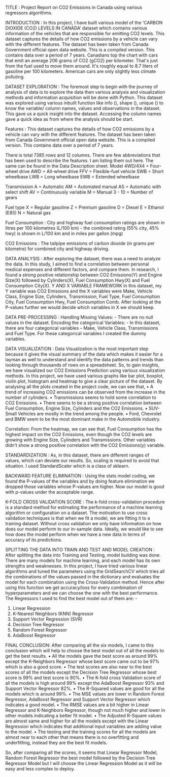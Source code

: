 TITLE : 
Project Report on CO2 Emissions in Canada using various regressors algorithms.

INTRODUCTION : 
In this project, I have built various model of the ‘CARBON DIOXIDE (CO2) LEVELS IN CANADA’ dataset which contains various information of the vehicles that are responsible for emitting CO2 levels. This dataset captures the details of how CO2 emissions by a vehicle can vary with the different features. The dataset has been taken from Canada Government official open data website. This is a compiled version. This contains data over a period of 7 years.
Canadians top the chart with cars that emit an average 206 grams of CO2 (gCO2) per kilometer. That's just from the fuel used to move them around. It's roughly equal to 8.7 liters of gasoline per 100 kilometers. American cars are only slightly less climate polluting.

DATASET EXPLORATION : 
The foremost step to begin with the journey of analysis of data is to explore the data then various analysis and visualization methods and information acquisition will be done with Python. This dataset was explored using various inbuilt function like info (), shape (), unique () to know the variable/ column names, values and observations in the dataset. This gave us a quick insight into the dataset. Accessing the column names gave a quick idea as from where the analysis should be start.

Features : 
This dataset captures the details of how CO2 emissions by a vehicle can vary with the different features. The dataset has been taken from Canada Government official open data website. This is a compiled version. This contains data over a period of 7 years.

There is total 7385 rows and 12 columns. There are few abbreviations that has been used to describe the features. I am listing them out here. The same can be found in the Data Description sheet.
Model
4WD/4X4 = Four-wheel drive
AWD = All-wheel drive
FFV = Flexible-fuel vehicle
SWB = Short wheelbase
LWB = Long wheelbase
EWB = Extended wheelbase

Transmission
A = Automatic
AM = Automated manual
AS = Automatic with select shift
AV = Continuously variable
M = Manual
3 - 10 = Number of gears

Fuel type
X = Regular gasoline
Z = Premium gasoline
D = Diesel
E = Ethanol (E85)
N = Natural gas

Fuel Consumption : 
City and highway fuel consumption ratings are shown in litres per 100 kilometres (L/100 km) - the combined rating (55% city, 45% hwy) is shown in L/100 km and in miles per gallon (mpg)

CO2 Emissions : 
The tailpipe emissions of carbon dioxide (in grams per kilometre) for combined city and highway driving.

DATA ANALYSIS : 
After exploring the dataset, there was a need to analyze the data. In this study, I aimed to find a correlation between personal medical expenses and different factors, and compare them. In research, I found a strong positive relationship between CO2 Emissions(Y) and Engine Size(X) followed by Cylinders(X), Fuel Consumption Hwy(X) and Fuel Consumption City(X).
Y AND X VARIABLE FRAMEWORK
In this dataset, my Y variable was CO2 Emissions and the X variables were Make, Vehicle Class, Engine Size, Cylinders, Transmission, Fuel Type, Fuel Consumption City, Fuel Consumption Hwy, Fuel Consumption Comb. After looking at the P-values further we would decide which variables in X we should keep.

DATA PRE-PROCESSING : 
Handling Missing Values: - There are no null values in the dataset.	
Encoding the categorical Variables: - In this dataset, there are four categorical variables – Make, Vehicle Class, Transmissions and Fuel Type. For these categorical variables I created the dummy variables.

DATA VISUALIZATION : 
Data Visualization is the most important step because it gives the visual summary of the data which makes it easier for a layman as well to understand and identify the data patterns and trends than looking through thousands of rows on a spreadsheet. 
So, to gain insights, we have visualized our CO2 Emissions Prediction using various visualization methods. In this project, we have used various graphs like bar plot, boxplot, violin plot, histogram and heatmap to give a clear picture of the dataset.
By analysing all the plots created in the project code, we can see that,
•	A trend of increasing CO2 emissions can be observed from the increase in the number of cylinders.
•	Transmissions seems to hold some correlation to CO2 Emissions.
•	There seems to be a strong positive correlation between Fuel Consumption, Engine Size, Cylinders and the CO2 Emissions.
•	SUV-Small Vehicles are mostly in the trend among the people.
•	Ford, Chevrolet and BMW seem to be the most dominant make in the Automobile industry.

Correlation: From the heatmap, we can see that, Fuel Consumption has the highest impact on the CO2 Emissions, even though the CO2 levels are growing with Engine Size, Cylinders and Transmissions. Other variables didn’t show a strong positive correlation with the CO2 Emissions(y) variable.

STANDARDIZATION : 
As, in this dataset, there are different ranges of values, which can deviate our results. So, scaling is required to avoid that situation.  I used StandardScaler which is a class of sklearn.

BACKWARD FEATURE ELIMINATION : 
Using the stats model coding, we found the P-values of the variables and by doing feature elimination we dropped those variables whose P-values are higher. Now our model is good with p-values under the acceptable range.

K-FOLD CROSS VALIDATION SCORE : 
The k-fold cross-validation procedure is a standard method for estimating the performance of a machine learning algorithm or configuration on a dataset. 
The motivation to use cross validation techniques is that when we fit a model, we are fitting it to a training dataset. Without cross validation we only have information on how does our model perform to our in-sample data. Ideally, we would like to see how does the model perform when we have a new data in terms of accuracy of its predictions. 

SPLITTING THE DATA INTO TRAIN AND TEST AND MODEL CREATION : 
After splitting the data into Training and Testing, model building was done. There are many models for machine learning, and each model has its own strengths and weaknesses. In this project, I have tried various linear algorithms and tuned the parameters using the GridSearchCV which tries all the combinations of the values passed in the dictionary and evaluates the model for each combination using the Cross-Validation method. Hence after using this function we get accuracy/loss for every combination of hyperparameters and we can choose the one with the best performance.
The Regressors I used to find the best model out of them are: -
1)	Linear Regression
2)	K-Nearest Neighbors (KNN) Regressor
3)	Support Vector Regression (SVR)
4)	Decision Tree Regressor
5)	Random Forest Regressor
6)	AdaBoost Regressor


FINAL CONCLUSION: 
After comparing all the six models, I came to this conclusion which will help to choose the best model out of all the models to get the best results.
•	All the models gave the best score as around 99% except the K-Neighbors Regressor whose best score came out to be 97% which is also a good score.
•	The test scores are also near to the best scores of all the models except the Decision Tree Regressor whose best score is 99% and test score is 90%.
•	The K-fold cross Validation score of all the models is high around 99% except the AdaBoost Regressor 93% and Support Vector Regressor 82%.
•	The R-Squared values are good for all the models which is around 99%.
•	The MSE values are lower in Random Forest Regressor, AdaBoost Regressor and Support Vector Regressor which indicates a good model.
•	The RMSE values are a bit higher in Linear Regressor and K-Neighbors Regressor, though not much higher and lower in other models indicating a better fit model.
•	The Adjusted R-Square values are almost same and higher for all the models except with the Linear Regression which indicates that additional input variables are adding value to the model.
•	The testing and the training scores for all the models are almost near to each other that means there is no overfitting and underfitting, instead they are the best fit models.

So, after comparing all the scores, it seems that Linear Regressor Model, Random Forest Regressor the best model followed by the Decision Tree Regressor Model but I will choose the Linear Regression Model as it will be easy and less complex to deploy.
